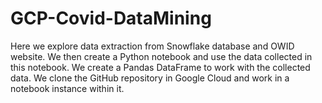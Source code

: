 # GCP-Covid-DataMining

Here we explore data extraction from Snowflake database and OWID website.
We then create a Python notebook and use the data collected in this notebook. We create a Pandas DataFrame to work with the collected data.
We clone the GitHub repository in Google Cloud and work in a notebook instance within it.

